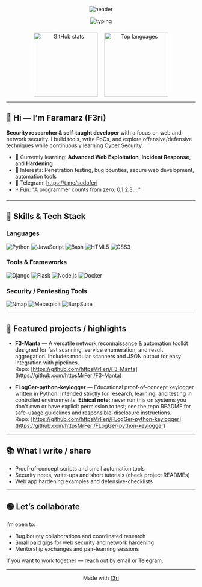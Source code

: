 <!-- Profile README for https://github.com/httpsMrFeri -->
<div align="center">

  <!-- Animated header (capsule-render) -->
  <img 
    src="https://capsule-render.vercel.app/api?type=waving&color=gradient&customColorList=0,2,2,5,30&height=230&section=header&text=MrF3ri&fontSize=48&fontColor=00d4ff&animation=twinkling&fontAlignY=35&desc=Security%20Researcher%20•%20Bug%20Hunter%20•%20Web%20Developer&descSize=18&descAlignY=65" 
    alt="header" 
  />
  <!-- Typing subtitle -->
  <p align="center">
    <img src="https://readme-typing-svg.demolab.com?font=Fira+Code&pause=1000&color=00F72F&center=true&vCenter=true&width=680&lines=Security-first+engineer;Building+tools+and+proofs+of+concept;Learning+and+sharing+in+cyber+security" alt="typing" />
  </p>

  <!-- Stats cards -->
  <div style="display:flex;gap:18px;justify-content:center;align-items:flex-start;margin-top:22px;flex-wrap:wrap;">
    <img height="170" src="https://github-readme-stats.vercel.app/api?username=httpsMrFeri&show_icons=true&theme=radical&include_all_commits=true&count_private=true&hide_border=false&border_radius=15&card_width=420&title_color=00d4ff&text_color=ffffff" alt="GitHub stats" />
    <img height="170" src="https://github-readme-stats.vercel.app/api/top-langs/?username=httpsMrFeri&layout=compact&langs_count=12&theme=radical&hide_border=false&border_radius=15&card_width=320" alt="Top languages" />
  </div>

</div>

---

## 👋 Hi — I’m Faramarz (F3ri)
**Security researcher & self-taught developer** with a focus on web and network security. I build tools, write PoCs, and explore offensive/defensive techniques while continuously learning Cyber Security.

- 🔭 Currently learning: **Advanced Web Exploitation**, **Incident Response**, and **Hardening**  
- 🧰 Interests: Penetration testing, bug bounties, secure web development, automation tools  
- 📱 Telegram: https://t.me/sudoferi 
- ⚡ Fun: "A programmer counts from zero: 0,1,2,3,..."

---

## 🧩 Skills & Tech Stack

### Languages
![Python](https://img.shields.io/badge/python-3670A0?style=for-the-badge&logo=python&logoColor=ffdd54)
![JavaScript](https://img.shields.io/badge/javascript-%23323330.svg?style=for-the-badge&logo=javascript&logoColor=%23F7DF1E)
![Bash](https://img.shields.io/badge/bash-%23000000.svg?style=for-the-badge&logo=gnu-bash&logoColor=white)
![HTML5](https://img.shields.io/badge/html5-%23E34F26.svg?style=for-the-badge&logo=html5&logoColor=white)
![CSS3](https://img.shields.io/badge/css3-%231572B6.svg?style=for-the-badge&logo=css3&logoColor=white)

### Tools & Frameworks
![Django](https://img.shields.io/badge/django-%23092E20.svg?style=for-the-badge&logo=django&logoColor=white)
![Flask](https://img.shields.io/badge/flask-%23000000.svg?style=for-the-badge&logo=flask&logoColor=white)
![Node.js](https://img.shields.io/badge/node.js-339933?style=for-the-badge&logo=node.js&logoColor=white)
![Docker](https://img.shields.io/badge/docker-%230db7ed.svg?style=for-the-badge&logo=docker&logoColor=white)

### Security / Pentesting Tools
![Nmap](https://img.shields.io/badge/Nmap-CC0000?style=for-the-badge)
![Metasploit](https://img.shields.io/badge/Metasploit-5A1E6A?style=for-the-badge)
![BurpSuite](https://img.shields.io/badge/BurpSuite-000000?style=for-the-badge)

---
## 🔭 Featured projects / highlights

- **F3-Manta** — A versatile network reconnaissance & automation toolkit designed for fast scanning, service enumeration, and result aggregation. Includes modular scanners and JSON output for easy integration with pipelines.  
  Repo: [https://github.com/httpsMrFeri/F3-Manta](https://github.com/httpsMrFeri/F3-Manta)

- **FLogGer-python-keylogger** — Educational proof-of-concept keylogger written in Python. Intended strictly for research, learning, and testing in controlled environments. **Ethical note:** never run this on systems you don't own or have explicit permission to test; see the repo README for safe-usage guidelines and responsible-disclosure instructions.  
  Repo: [https://github.com/httpsMrFeri/FLogGer-python-keylogger](https://github.com/httpsMrFeri/FLogGer-python-keylogger)

---

## 📚 What I write / share
- Proof-of-concept scripts and small automation tools  
- Security notes, write-ups and short tutorials (check project READMEs)  
- Web app hardening examples and defensive-checklists

---

## 🟢 Let’s collaborate
I’m open to:
- Bug bounty collaborations and coordinated research  
- Small paid gigs for web security and network hardening  
- Mentorship exchanges and pair-learning sessions

If you want to work together — reach out by email or Telegram.

---

<p align="center">Made with <a href="https://t.me/sudoferi ">f3ri</a></p>
